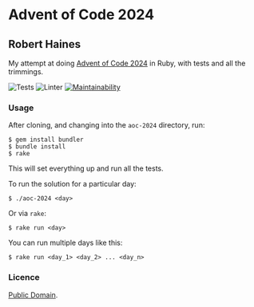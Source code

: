 # Advent of Code 2024
## Robert Haines

My attempt at doing [Advent of Code 2024](http://adventofcode.com/2024) in Ruby, with tests and all the trimmings.

![Tests](https://github.com/hainesr/aoc-2024/workflows/Tests/badge.svg)
![Linter](https://github.com/hainesr/aoc-2024/workflows/Linter/badge.svg)
[![Maintainability](https://api.codeclimate.com/v1/badges/887b4897d901f2d695ca/maintainability)](https://codeclimate.com/github/hainesr/aoc-2024/maintainability)

### Usage

After cloning, and changing into the `aoc-2024` directory, run:

```shell
$ gem install bundler
$ bundle install
$ rake
```

This will set everything up and run all the tests.

To run the solution for a particular day:

```shell
$ ./aoc-2024 <day>
```

Or via `rake`:

```shell
$ rake run <day>
```

You can run multiple days like this:

```shell
$ rake run <day_1> <day_2> ... <day_n>
```

### Licence

[Public Domain](http://unlicense.org).
